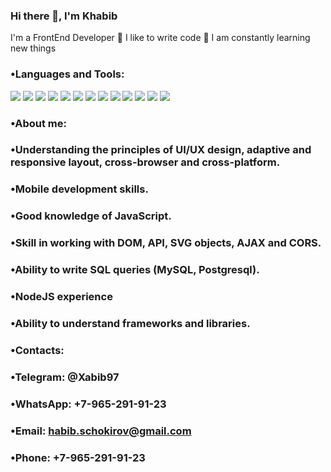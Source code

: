 ### Hi there 👋, I'm Khabib

I'm a FrontEnd Developer
💪 I like to write code
🥅 I am constantly learning new things
### •Languages and Tools:
<img src="https://img.shields.io/badge/-JavaScript-yellow?style=for-the-badge&logo=JavaScript&logoColor=black"/> <img src="https://img.shields.io/badge/-TypeScript-blue?style=for-the-badge&logo=typescript&logoColor=black"/> <img src="https://img.shields.io/badge/-React-blue?style=for-the-badge&logo=react&logoColor=black"/> <img src="https://img.shields.io/badge/-ReactNative-blue?style=for-the-badge&logo=react&logoColor=black"/> <img src="https://img.shields.io/badge/-Redux-blueviolet?style=for-the-badge&logo=redux&logoColor=black"/> <img src="https://img.shields.io/badge/-HTML5-orange?style=for-the-badge&logo=HTML5&logoColor=black"/> <img src="https://img.shields.io/badge/-CSS3-blue?style=for-the-badge&logo=CSS3&logoColor=black"/>
<img src="https://img.shields.io/badge/-Sass-red?style=for-the-badge&logo=Sass&logoColor=black"/> <img src="https://img.shields.io/badge/-Node.js-success?style=for-the-badge&logo=Node.js&logoColor=black"/> <img src="https://img.shields.io/badge/-Express-black?style=for-the-badge&logo=Express&logoColor=yellow"/> <img src="https://img.shields.io/badge/-PostgreSQL-blue?style=for-the-badge&logo=PostgreSQL&logoColor=black"/> <img src="https://img.shields.io/badge/-MySQL-blue?style=for-the-badge&logo=MySQL&logoColor=black"/> <img src="https://img.shields.io/badge/-Jest-red?style=for-the-badge&logo=Jest&logoColor=black"/>

### •About me:
### •Understanding the principles of UI/UX design, adaptive and responsive layout, cross-browser and cross-platform.
### •Mobile development skills.
### •Good knowledge of JavaScript.
### •Skill in working with DOM, API, SVG objects, AJAX and CORS.
### •Ability to write SQL queries (MySQL, Postgresql).
### •NodeJS experience
### •Ability to understand frameworks and libraries.

### •Contacts:
### •Telegram: @Xabib97
### •WhatsApp: +7-965-291-91-23
### •Email: habib.schokirov@gmail.com
### •Phone: +7-965-291-91-23
